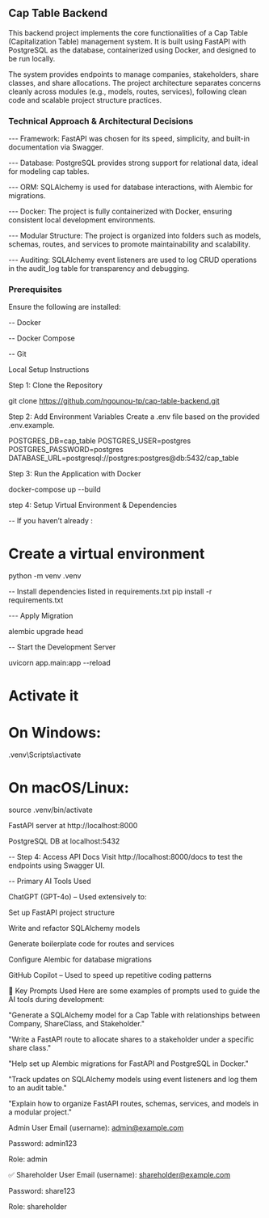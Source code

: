 ## Cap Table Backend

This backend project implements the core functionalities of a Cap Table (Capitalization Table) management system. 
It is built using FastAPI with PostgreSQL as the database, containerized using Docker, and designed to be run locally.

The system provides endpoints to manage companies, stakeholders, 
share classes, and share allocations. The project architecture separates concerns cleanly across modules 
(e.g., models, routes, services), following clean code and scalable project structure practices.

### Technical Approach & Architectural Decisions

--- Framework: FastAPI was chosen for its speed, simplicity, and built-in documentation via Swagger.

--- Database: PostgreSQL provides strong support for relational data, ideal for modeling cap tables.

--- ORM: SQLAlchemy is used for database interactions, with Alembic for migrations.

--- Docker: The project is fully containerized with Docker, ensuring consistent local development environments.

--- Modular Structure: The project is organized into folders such as models, schemas, routes, and services to promote maintainability and scalability.

--- Auditing: SQLAlchemy event listeners are used to log CRUD operations in the audit_log table for transparency and debugging.

 ### Prerequisites

Ensure the following are installed:

-- Docker

-- Docker Compose

-- Git

Local Setup Instructions

 Step 1: Clone the Repository

git clone https://github.com/ngounou-tp/cap-table-backend.git

Step 2: Add Environment Variables
Create a .env file based on the provided .env.example.

POSTGRES_DB=cap_table
POSTGRES_USER=postgres
POSTGRES_PASSWORD=postgres
DATABASE_URL=postgresql://postgres:postgres@db:5432/cap_table

Step 3: Run the Application with Docker

docker-compose up --build

step 4:  Setup Virtual Environment & Dependencies

 -- If you haven’t already :
 # Create a virtual environment
python -m venv .venv

 -- Install dependencies listed in requirements.txt
 pip install -r requirements.txt

---  Apply Migration

 alembic upgrade head
 
-- Start the Development Server

 uvicorn app.main:app --reload


# Activate it
# On Windows:
.venv\Scripts\activate
# On macOS/Linux:
source .venv/bin/activate





FastAPI server at http://localhost:8000

PostgreSQL DB at localhost:5432

-- Step 4: Access API Docs
Visit http://localhost:8000/docs to test the endpoints using Swagger UI.

-- Primary AI Tools Used

ChatGPT (GPT-4o) – Used extensively to:

Set up FastAPI project structure

Write and refactor SQLAlchemy models

Generate boilerplate code for routes and services

Configure Alembic for database migrations

GitHub Copilot – Used to speed up repetitive coding patterns

💬 Key Prompts Used
Here are some examples of prompts used to guide the AI tools during development:

"Generate a SQLAlchemy model for a Cap Table with relationships between Company, ShareClass, and Stakeholder."

"Write a FastAPI route to allocate shares to a stakeholder under a specific share class."

"Help set up Alembic migrations for FastAPI and PostgreSQL in Docker."

"Track updates on SQLAlchemy models using event listeners and log them to an audit table."

"Explain how to organize FastAPI routes, schemas, services, and models in a modular project."




Admin User
Email (username): admin@example.com

Password: admin123

Role: admin

✅ Shareholder User
Email (username): shareholder@example.com

Password: share123

Role: shareholder